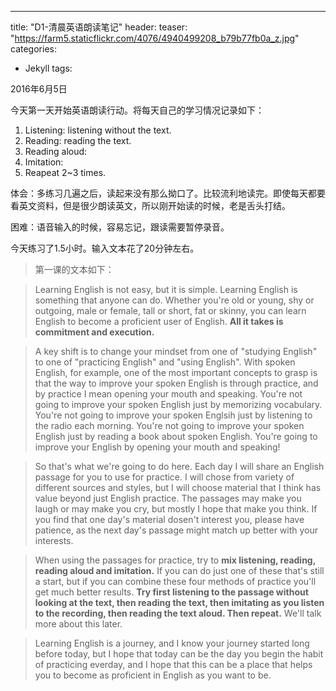 ---
title:  "D1-清晨英语朗读笔记"
header:
  teaser: "https://farm5.staticflickr.com/4076/4940499208_b79b77fb0a_z.jpg"
categories: 
  - Jekyll
tags:

2016年6月5日

今天第一天开始英语朗读行动。将每天自己的学习情况记录如下：

1. Listening: listening without the text.
2. Reading: reading the text.
3. Reading aloud: 
4. Imitation:
5. Reapeat 2~3 times.

体会：多练习几遍之后，读起来没有那么拗口了。比较流利地读完。即使每天都要看英文资料，但是很少朗读英文，所以刚开始读的时候，老是舌头打结。

困难：语音输入的时候，容易忘记，跟读需要暂停录音。

今天练习了1.5小时。输入文本花了20分钟左右。


> 第一课的文本如下：

> Learning English is not easy, but it is simple. Learning English is something that anyone can do. Whether you're old or young, shy or outgoing, male or female, tall or short, fat or skinny, you can learn English to become a proficient user of English. **All it takes is commitment and execution.**

> A key shift is to change your mindset from one of "studying English" to one of "practicing English" and "using English". With spoken English, for example, one of the most important concepts to grasp is that the way to improve your spoken English is through practice, and by practice I mean opening your mouth and speaking. You're not going to improve your spoken English just by memorizing vocabulary. You're not going to improve your spoken Englsih just by listening to the radio each morning. You're not going to improve your spoken English just by reading a book about spoken English. You're going to improve your English by opening your mouth and speaking!

> So that's what we're going to do here. Each day I will share an English passage for you to use for practice. I will chose from variety of different sources and styles, but I will choose material that I think has value beyond just English practice. The passages may make you laugh or may make you cry, but mostly I hope that make you think. If you find that one day's material dosen't interest you, please have patience, as the next day's passage might match up better with your interests.

> When using the passages for practice, try to **mix listening, reading, reading aloud and imitation.** If you can do just one of these that's still a start, but if you can combine these four methods of practice you'll get much better results. **Try first listening to the passage without looking at the text, then reading the text, then imitating as you listen to the recording, then reading the text aloud. Then repeat.** We'll talk more about this later.

> Learning English is a journey, and I know your journey started long before today, but I hope that today can be the day you begin the habit of practicing everday, and I hope that this can be a place that helps you to become as proficient in English as you want to be.

[jekyll-docs]: http://jekyllrb.com/docs/home
[jekyll-gh]:   https://github.com/jekyll/jekyll
[jekyll-talk]: https://talk.jekyllrb.com/
